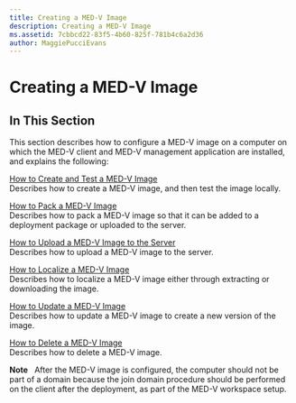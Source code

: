 ```yaml
---
title: Creating a MED-V Image
description: Creating a MED-V Image
ms.assetid: 7cbbcd22-83f5-4b60-825f-781b4c6a2d36
author: MaggiePucciEvans
---
```


# Creating a MED-V Image


## In This Section


This section describes how to configure a MED-V image on a computer on which the MED-V client and MED-V management application are installed, and explains the following:

<a href="" id="how-to-create-and-test-a-med-v-image"></a>[How to Create and Test a MED-V Image](how-to-create-and-test-a-med-v-image.md)  
Describes how to create a MED-V image, and then test the image locally.

<a href="" id="how-to-pack-a-med-v-image"></a>[How to Pack a MED-V Image](how-to-pack-a-med-v-image.md)  
Describes how to pack a MED-V image so that it can be added to a deployment package or uploaded to the server.

<a href="" id="how-to-upload-a-med-v-image-to-the-server"></a>[How to Upload a MED-V Image to the Server](how-to-upload-a-med-v-image-to-the-server.md)  
Describes how to upload a MED-V image to the server.

<a href="" id="how-to-localize-a-med-v-image"></a>[How to Localize a MED-V Image](how-to-localize-a-med-v-image.md)  
Describes how to localize a MED-V image either through extracting or downloading the image.

<a href="" id="how-to-update-a-med-v-image"></a>[How to Update a MED-V Image](how-to-update-a-med-v-image.md)  
Describes how to update a MED-V image to create a new version of the image.

<a href="" id="how-to-delete-a-med-v-image"></a>[How to Delete a MED-V Image](how-to-delete-a-med-v-image.md)  
Describes how to delete a MED-V image.

**Note**  
After the MED-V image is configured, the computer should not be part of a domain because the join domain procedure should be performed on the client after the deployment, as part of the MED-V workspace setup.

 

 

 





